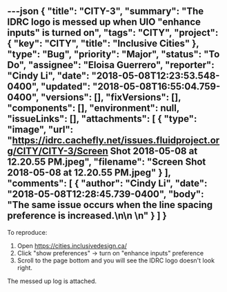 ---json
{
  "title": "CITY-3",
  "summary": "The IDRC logo is messed up when UIO \"enhance inputs\" is turned on",
  "tags": "CITY",
  "project": {
    "key": "CITY",
    "title": "Inclusive Cities"
  },
  "type": "Bug",
  "priority": "Major",
  "status": "To Do",
  "assignee": "Eloisa Guerrero",
  "reporter": "Cindy Li",
  "date": "2018-05-08T12:23:53.548-0400",
  "updated": "2018-05-08T16:55:04.759-0400",
  "versions": [],
  "fixVersions": [],
  "components": [],
  "environment": null,
  "issueLinks": [],
  "attachments": [
    {
      "type": "image",
      "url": "https://idrc.cachefly.net/issues.fluidproject.org/CITY/CITY-3/Screen Shot 2018-05-08 at 12.20.55 PM.jpeg",
      "filename": "Screen Shot 2018-05-08 at 12.20.55 PM.jpeg"
    }
  ],
  "comments": [
    {
      "author": "Cindy Li",
      "date": "2018-05-08T12:28:45.739-0400",
      "body": "The same issue occurs when the line spacing preference is increased.\n\n \n"
    }
  ]
}
---
To reproduce:

1. Open <https://cities.inclusivedesign.ca/>
2. Click "show preferences" -> turn on "enhance inputs" preference
3. Scroll to the page bottom and you will see the IDRC logo doesn't look right.

The messed up log is attached.

        